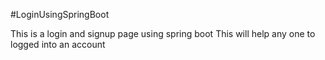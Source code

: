 #LoginUsingSpringBoot

This is a login and signup page using spring boot
This will help any one to logged into an account